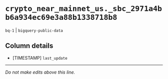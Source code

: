 # `crypto_near_mainnet_us._sbc_2971a4bb6a934ec69e3a88b1338718b8`
`bq-1` | `bigquery-public-data`

## Column details
* [TIMESTAMP] `last_update`

-------------------------------------------------------------------------------
*Do not make edits above this line.*
